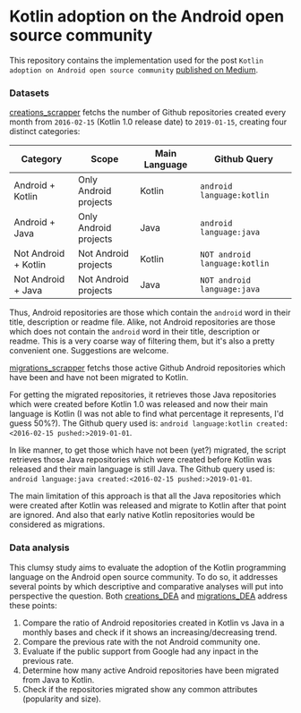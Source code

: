 # Kotlin adoption on the Android open source community
This repository contains the implementation used for the post `Kotlin adoption on Android open source community` [published on Medium]().   

### Datasets
[creations_scrapper](creations_scrapper.py) fetchs the number of Github repositories created every month from `2016-02-15` (Kotlin 1.0 release date) to `2019-01-15`, creating four distinct categories:

| Category | Scope | Main Language | Github Query |
|----------------|---------------|---------------|----------------|
| Android + Kotlin | Only Android projects  | Kotlin | `android language:kotlin`|
| Android + Java   | Only Android projects  | Java | `android language:java` |
| Not Android + Kotlin | Not Android projects  | Kotlin | `NOT android language:kotlin`|
| Not Android + Java | Not Android projects  | Java | `NOT android language:java`|

Thus, Android repositories are those which contain the `android` word in their title, description or readme file. Alike, not Android repositories are those which does not contain the `android` word in their title, description or readme. This is a very coarse way of filtering them, but it's also a pretty convenient one. Suggestions are welcome.

[migrations_scrapper](creations_scrapper.py) fetchs those active Github Android repositories which have been and have not been migrated to Kotlin. 

For getting the migrated repositories, it retrieves those Java repositories which were created before Kotlin 1.0 was released and now their main language is Kotlin (I was not able to find what percentage it represents, I'd guess 50%?). The Github query used is: `android language:kotlin created:<2016-02-15 pushed:>2019-01-01`. 

In like manner, to get those which have not been (yet?) migrated, the script retrieves those Java repositories which were created before Kotlin was released and their main language is still Java. The Github query used is: `android language:java created:<2016-02-15 pushed:>2019-01-01`. 

The main limitation of this approach is that all the Java repositories which were created after Kotlin was released and migrate to Kotlin after that point are ignored. And also that early native Kotlin repositories would be considered as migrations.
 
### Data analysis
This clumsy study aims to evaluate the adoption of the Kotlin programming language on the Android open source community. To do so, it addresses several points by which descriptive and comparative analyses will put into perspective the question. Both [creations_DEA](creations_DEA.ipynb) and [migrations_DEA](migrations_DEA.ipynb) address these points: 


1. Compare the ratio of Android repositories created in Kotlin vs Java in a monthly bases and check if it shows an increasing/decreasing trend.
2. Compare the previous rate with the not Android community one.
3. Evaluate if the public support from Google had any inpact in the previous rate.
4. Determine how many active Android repositories have been migrated from Java to Kotlin.
2. Check if the repositories migrated show any common attributes (popularity and size).

